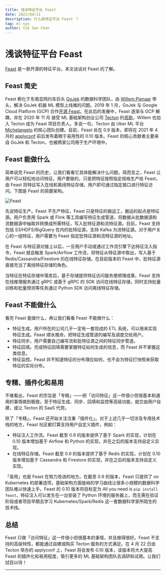 ```yaml
---
title: 浅谈特征平台 Feast
date: 2021/04/11
description: 什么是特征平台 Feast ？
tag: ml-sys
author: Yik San Chan
---
```


# 浅谈特征平台 Feast

[Feast](https://feast.dev/) 是一款开源的特征平台。本文谈谈对 Feast 的了解。

## Feast 简史

Feast 孵化于东南亚网约车巨头 [GoJek](https://www.gojek.com/) 的数据科学团队，由 [Willem Pienaar](https://twitter.com/willpienaar) 带头，解决 GoJek 机器 ML 模型上线难的问题。2019 年 1 月，GoJek 与 Google Cloud Platform (GCP) 合作[开源 Feast](https://cloud.google.com/blog/products/ai-machine-learning/introducing-feast-an-open-source-feature-store-for-machine-learning)。在此后的发展中，Feast 逐渐与 GCP 解耦，并在 2020 年 11 月 接受 ML 基础架构创业公司 [Tecton](http://tecton.ai/) 的[资助](https://www.tecton.ai/blog/feast-announcement/)，Willem 也加入 Tecton 成为 Feast 项目负责人。多说一句，Tecton 由 Uber ML 平台 [Michelangelo](https://eng.uber.com/michelangelo-machine-learning-platform/) 的核心团队创建。目前，Feast 处在 0.9 版本，即将在 2021 年 4 月的 [applyconf](https://www.applyconf.com/) 前后发布着眼于易用性的 0.10 版本。Feast 的核心贡献者主要来自 GoJek 和 Tecton，也被两家公司用于生产环境中。

## Feast 能做什么

简单说完 Feast 的历史，让我们看看它具体能解决什么问题。简而言之，Feast 让用户可以轻松地访问特征。用户要做的，只是把特征按照指定规格生产给 Feast，由 Feast 将特征写入在线和离线特征存储，用户即可通过指定接口进行特征访问。下图是 Feast 的简要架构。

![Feast](/images/what-is-feast/feast.png)

先说特征生产。Feast 不生产特征，Feast 只是特征的搬运工，搬运的起点是特征源。用户负责用 Spark 或 Flink 等工具编写特征生成管道，将数据从批数据源和流数据源中抽取并转换成所需特征，写入批特征源和流特征源。目前，Feast 支持包括 S3/HDFS/BigQuery 在内的批特征源，支持 Kafka 为流特征源。对于用户关心的一组特征，用户需要为 Feast 指定批特征源和流特征源的地址。

在 Feast 与特征源对接上以后，一旦用户手动或通过工作流引擎下达特征注入指令，Feast 就会触发 Spark/Airflow 工作流，将特征从特征源中取出，写入基于 Redis/Cassandra/Firestore 的在线特征存储。在目前版本的 Feast 中，批特征源直接充当了离线特征存储的角色。

当特征在特征存储中落库后，基于存储提供特征访问服务便顺理成章。Feast 支持在线推理服务通过 gRPC 或基于 gRPC 的 SDK 访问在线特征存储，同时支持批量训练和批量预测等任务通过 Python SDK 访问离线特征存储。

## Feast 不能做什么

看完 Feast 能做什么，再让我们看看 Feast 不能做什么：

- 特征生成。用户所在的公司几乎一定有一套现成的 ETL 系统，可以用来实现特征生成。Feast 顺水推舟，把特征生成管道的编写及调度交给用户。
- 特征同步。用户需要自己编写流和批特征源之间的特征同步管道。
- 特征回填。完成特征回填需要掌握特征如何生成的信息，而 Feast 并不掌握这类信息。
- 特征监控。Feast 并不知道特征的分布理应如何，也不会为特征打快照来获取特征的实际分布。

## 专精、插件化和易用

不难看出，Feast 的宗旨是「专精」——把「访问特征」这一件很小但很基本和通用的事情做到极致。至于特征生成、同步、回填和监控等高级功能，就交由用户自建，或让 Tecton 的 SaaS 代劳。

除了「专精」，Feast 还开始关注注重「插件化」。对于上述几乎一切涉及专用技术栈的地方，Feast 社区都打算支持用户自定义插件，例如：

- 特征注入工作流。Feast 截至 0.9 的版本提供了基于 Spark 的实现，计划在 0.10 版本增加基于 Airflow 和 Python 的实现，并在之后的版本支持自定义实现。
- 在线特征存储。Feast 截至 0.9 的版本提供了基于 Redis 的实现，计划在 0.10 版本增加基于 Cassandra 和 Firestore 的实现，并在之后的版本支持自定义实现。

「易用」也是 Feast 在努力改进的地方。在截至 0.9 的版本，Feast 只提供了 on Kubernetes 的部署选项，基础架构方面陡峭的学习曲线让很多小规模的数据科学团队难以快速上手。Feast 的 0.10 版本将目标定为 All you need is `pip install feast`，特征注入可以发生在一台安装了 Python 环境的服务器上，而无需在验证阶段或者项目早期去学习 Kubernetes/Spark/Redis 这一套数据科学家所陌生的技术栈。

## 总结

Feast 只做「访问特征」这一件很小但很基本的事情，并且做得很好。Feast 不支持的高级特性，都能通过自建或购买 Tecton 服务的方式满足。在 4 月 22 日由 Tecton 举办的 applyconf 上，Feast 将会发布 0.10 版本，该版本将大大提高 Feast 的插件化和易用程度，吸引更多的 ML 基础架构团队去调研和试用。让我们拭目以待！

---
